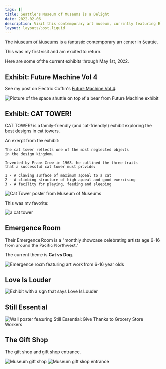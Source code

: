 ```yaml
---
tags: []
title: Seattle's Museum of Museums is a Delight
date: 2022-02-06
description: Visit this contemporary art museum, currently featuring Electric Coffin's Future Machine exhibit, CAT TOWER!, and many others.
layout: layouts/post.liquid
---
```



The [Museum of Museums](https://www.museumofmuseums.com/) is a fantastic contemporary art center in Seattle.

This was my first visit and am excited to return.

Here are some of the current exhibits through May 1st, 2022.

## Exhibit: Future Machine Vol 4

See my post on Electric Coffin's [Future Machine Vol 4](/blog/electric-coffin-future-machine-vol-4-exhibit-seattle/).

<img src="https://assets.stashfive.com/images/museum-of-museums-in-seattle/nowhere-midnight.jpg" alt="Picture of the space shuttle on top of a bear from Future Machine exhibit" />

## Exhibit: CAT TOWER!

CAT TOWER! is a family-friendly (and cat-friendly!) exhibit exploring the best designs in cat towers.

An exerpt from the exhibit:

```
The cat tower reflects one of the most neglected objects
in the design kingdom.

Invented by Frank Crow in 1968, he outlined the three traits
that a successful cat tower must provide:

1 - A clawing surface of maximum appeal to a cat
2 - A climbing structure of high appeal and good exercising
3 - A facility for playing, feeding and sleeping
```

<img src="https://assets.stashfive.com/images/museum-of-museums-in-seattle/CATTOWER_SM.jpg" alt="Cat Tower poster from Museum of Museums" />

This was my favorite:

<img src="https://assets.stashfive.com/images/museum-of-museums-in-seattle/cat-face.jpg" alt="a cat tower" />

## Emergence Room

Their Emergence Room is a "monthly showcase celebrating artists age 6-16 from around the Pacific Northwest."

The current theme is **Cat vs Dog**.

<img src="https://assets.stashfive.com/images/museum-of-museums-in-seattle/mom-emergence-room.jpg" alt="Emergence room featuring art work from 6-16 year olds" />

## Love Is Louder

<img src="https://assets.stashfive.com/images/museum-of-museums-in-seattle/love-is-louder.jpg" alt="Exhibit with a sign that says Love Is Louder" />

## Still Essential

<img src="https://assets.stashfive.com/images/museum-of-museums-in-seattle/still-essential.jpg" alt="Wall poster featuring Still Essential: Give Thanks to Grocery Store Workers" />

## The Gift Shop

The gift shop and gift shop entrance.

<img src="https://assets.stashfive.com/images/museum-of-museums-in-seattle/museum-store.jpg" alt="Museum gift shop" />

<img src="https://assets.stashfive.com/images/museum-of-museums-in-seattle/mom-gift-shop-entrance.jpg" alt="Museum gift shop entrance" />
